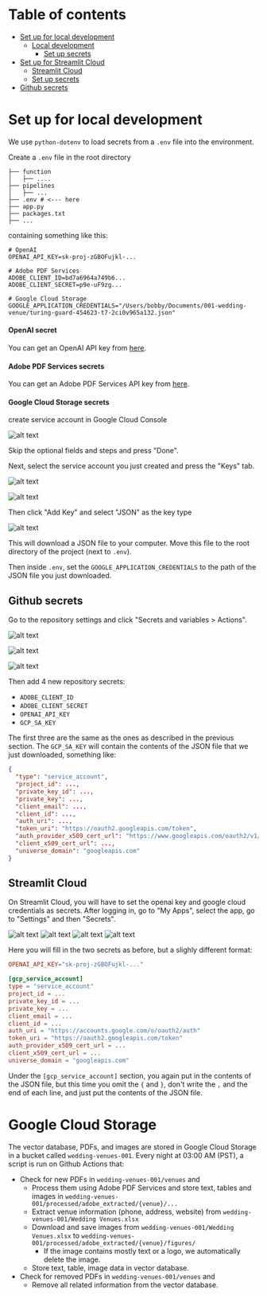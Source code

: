# Table of contents

- [Set up for local development](#set-up-for-local-development)
  - [Local development](#local-development)
    - [Set up secrets](#set-up-secrets)
- [Set up for Streamlit Cloud](#set-up-for-streamlit-cloud)
  - [Streamlit Cloud](#streamlit-cloud)
  - [Set up secrets](#set-up-secrets-1)
- [Github secrets](#github-secrets)

# Set up for local development

We use `python-dotenv` to load secrets from a `.env` file into the environment. 


Create a `.env` file in the root directory

```
├── function
│   ├── ....
├── pipelines
│   ├── ...
├── .env # <--- here
├── app.py
├── packages.txt
├── ...
```

containing something like this:

```
# OpenAI
OPENAI_API_KEY=sk-proj-zGBOFujkl-...

# Adobe PDF Services
ADOBE_CLIENT_ID=bd7a6964a749b6...
ADOBE_CLIENT_SECRET=p9e-uF9zg...

# Google Cloud Storage
GOOGLE_APPLICATION_CREDENTIALS="/Users/bobby/Documents/001-wedding-venue/turing-guard-454623-t7-2ci0v965a132.json"
```

#### OpenAI secret

You can get an OpenAI API key from [here](https://platform.openai.com/api-keys).

#### Adobe PDF Services secrets

You can get an Adobe PDF Services API key from [here](https://developer.adobe.com/console/services/pdfservices/overview).

#### Google Cloud Storage secrets

create service account in Google Cloud Console

![alt text](readme_images/image.png)

Skip the optional fields and steps and press "Done".

Next, select the service account you just created and press the "Keys" tab.

![alt text](readme_images/image-1.png)

![alt text](readme_images/image-2.png)

Then click "Add Key" and select "JSON" as the key type

![alt text](readme_images/image-3.png)

This will download a JSON file to your computer. Move this file to the root directory of the project (next to `.env`). 

Then inside `.env`, set the `GOOGLE_APPLICATION_CREDENTIALS` to the path of the JSON file you just downloaded. 

## Github secrets

Go to the repository settings and click "Secrets and variables > Actions".

![alt text](readme_images/image-4.png)

![alt text](readme_images/image-5.png)

![alt text](readme_images/image-6.png)

Then add 4 new repository secrets:

- `ADOBE_CLIENT_ID`
- `ADOBE_CLIENT_SECRET`
- `OPENAI_API_KEY`
- `GCP_SA_KEY`

The first three are the same as the ones as described in the previous section. The `GCP_SA_KEY` will contain the contents of the JSON file that we just downloaded, something like:

```json
{
  "type": "service_account",
  "project_id": ...,
  "private_key_id": ...,
  "private_key": ...,
  "client_email": ...,
  "client_id": ...,
  "auth_uri": ...,
  "token_uri": "https://oauth2.googleapis.com/token",
  "auth_provider_x509_cert_url": "https://www.googleapis.com/oauth2/v1/certs",
  "client_x509_cert_url": ...,
  "universe_domain": "googleapis.com"
}
```

## Streamlit Cloud

On Streamlit Cloud, you will have to set the openai key and google cloud credentials as secrets. After logging in, go to "My Apps", select the app, go to "Settings" and then "Secrets".

![alt text](readme_images/image-7.png)
![alt text](readme_images/image-8.png)
![alt text](readme_images/image-9.png)
![alt text](readme_images/image-10.png)

Here you will fill in the two secrets as before, but a slighly different format:

```toml
OPENAI_API_KEY="sk-proj-zGBOFujkl-..."

[gcp_service_account]
type = "service_account"
project_id = ...
private_key_id = ...
private_key = ...
client_email = ...
client_id = ...
auth_uri = "https://accounts.google.com/o/oauth2/auth"
token_uri = "https://oauth2.googleapis.com/token"
auth_provider_x509_cert_url = ...
client_x509_cert_url = ...
universe_domain = "googleapis.com"
```

Under the `[gcp_service_account]` section, you again put in the contents of the JSON file, but this time you omit the `{` and `}`, don't write the `,` and the end of each line, and just put the contents of the JSON file.

# Google Cloud Storage

The vector database, PDFs, and images are stored in Google Cloud Storage in a bucket called `wedding-venues-001`. Every night at 03:00 AM (PST), a script is run on Github Actions that:

- Check for new PDFs in `wedding-venues-001/venues` and
  - Process them using Adobe PDF Services and store text, tables and images in `wedding-venues-001/processed/adobe_extracted/{venue}/...`
  - Extract venue information (phone, address, website) from `wedding-venues-001/Wedding Venues.xlsx`
  - Download and save images from `wedding-venues-001/Wedding Venues.xlsx` to `wedding-venues-001/processed/adobe_extracted/{venue}/figures/`
    - If the image contains mostly text or a logo, we automatically delete the image.
  - Store text, table, image data in vector database.
- Check for removed PDFs in `wedding-venues-001/venues` and
  - Remove all related information from the vector database.

